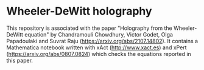 # Wheeler-DeWitt holography

This repository is associated with the paper "Holography from the Wheeler-DeWitt equation" by Chandramouli Chowdhury, Victor Godet, Olga Papadoulaki and Suvrat Raju (https://arxiv.org/abs/2107.14802). It contains a Mathematica notebook written with xAct (http://www.xact.es) and xPert (https://arxiv.org/abs/0807.0824) which checks the equations reported in this paper.
